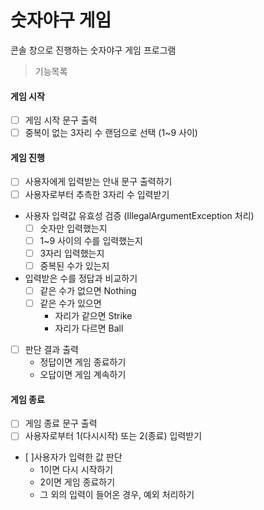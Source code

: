 # 숫자야구 게임
콘솔 창으로 진행하는 숫자야구 게임 프로그램

> 기능목록
#### 게임 시작 
- [ ] 게임 시작 문구 출력
- [ ] 중복이 없는 3자리 수 랜덤으로 선택 (1~9 사이)

#### 게임 진행
- [ ] 사용자에게 입력받는 안내 문구 출력하기
- [ ] 사용자로부터 추측한 3자리 수 입력받기 
- 사용자 입력값 유효성 검증 (IllegalArgumentException 처리)
  - [ ] 숫자만 입력했는지
  - [ ] 1~9 사이의 수를 입력했는지
  - [ ] 3자리 입력했는지
  - [ ] 중복된 수가 있는지
- 입력받은 수를 정답과 비교하기
  - [ ] 같은 수가 없으면 Nothing
  - [ ] 같은 수가 있으면 
    - 자리가 같으면 Strike
    - 자리가 다르면 Ball
- [ ] 판단 결과 출력
  - 정답이면 게임 종료하기
  - 오답이면 게임 계속하기

#### 게임 종료
- [ ] 게임 종료 문구 출력
- [ ] 사용자로부터 1(다시시작) 또는 2(종료) 입력받기
- [ ]사용자가 입력한 값 판단
  - 1이면 다시 시작하기
  - 2이면 게임 종료하기
  - 그 외의 입력이 들어온 경우, 예외 처리하기


